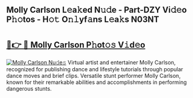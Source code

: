 ## Molly Carlson L𝚎a𝚔ed N𝚞𝚍e - Part-DZY Vi𝚍𝚎o P𝚑𝚘tos - H𝚘𝚝 O𝚗𝚕yf𝚊ns L𝚎a𝚔s N03NT

# <h2><a href="http://kf3wyc.oniu.top/?m=Molly+Carlson">🔗👉 🔴 Molly Carlson P𝚑ot𝚘𝚜 V𝚒d𝚎o</a></h2>

[![Molly Carlson Nu𝚍e𝚜](https://i.imgur.com/0qMVB7G.gif)](http://kf3wyc.oniu.top/?m=Molly+Carlson)
Virtual artist and entertainer Molly Carlson, recognized for publishing dance and lifestyle tutorials through popular dance moves and brief clips. Versatile stunt performer Molly Carlson, known for their remarkable abilities and accomplishments in performing dangerous stunts.  
